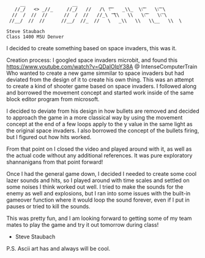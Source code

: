 
         __                 __
       //_/   <> _//_     //_/   //   /\  ͞͞\͞ ͞    _\\_  \\͞͞ ͞    \\͞ ͞ \
      //  /  //  //      //  /  //   //_\  ͞͞ ͞ ͞\\   \\   \\͞͞͞ ͞    \\͞ \
     //__/  //  //      //__/  //_  //   \   _\\   \\   \\__   \\  \

    Steve Staubach
    Class 1400 MSU Denver
    
   I decided to create something based on space invaders, this was it.
   
   Creation process: I googled space invaders microbit, and found this
   https://www.youtube.com/watch?v=QDaIOIpY38A @ IntenseComputerTrain
   Who wanted to create a new game simmilar to space invaders but had
   deviated from the design of it to create his own thing. This was an
   attempt to create a kind of shooter game based on space invaders.
   I followed along and borrowed the movement concept and started work
   inside of the same block editor program from microsoft.
   
   I decided to deviate from his design in how bullets are removed and
   decided to approach the game in a more classical way by using the
   movement concept at the end of a few loops apply to the y value in
   the same light as the original space invaders. I also borrowed the
   concept of the bullets firing, but I figured out how hits worked.

   From that point on I closed the video and played around with it, 
   as well as the actual code without any additional references.
   It was pure exploratory shannanigans from that point forward!

   Once I had the general game down, I decided I needed to create some
   cool lazer sounds and hits, so I played around with time scales and
   settled on some noises I think worked out well. I tried to make the
   sounds for the enemy as well and explosions, but I ran into some
   issues with the built-in gameover function where it would loop the
   sound forever, even if I put in pauses or tried to kill the sounds.
   
   This was pretty fun, and I am looking forward to getting some of my
   team mates to play the game and try it out tomorrow during class!

   - Steve Staubach

P.S. Ascii art has and always will be cool.
